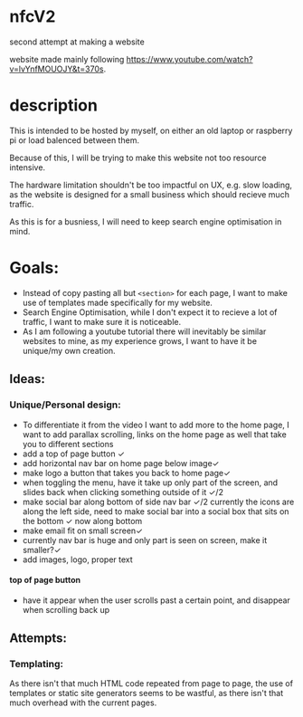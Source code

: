 # nfcV2

second attempt at making a website

website made mainly following https://www.youtube.com/watch?v=lvYnfMOUOJY&t=370s.

# description

This is intended to be hosted by myself, on either an old laptop or raspberry pi or load balenced between them.

Because of this, I will be trying to make this website not too resource intensive.

The hardware limitation shouldn't be too impactful on UX, e.g. slow loading, as the website is designed for a small business which should recieve much traffic.

As this is for a busniess, I will need to keep search engine optimisation in mind.

# Goals:

- Instead of copy pasting all but `<section>` for each page, I want to make use of templates made specifically for my website.
- Search Engine Optimisation, while I don't expect it to recieve a lot of traffic, I want to make sure it is noticeable.
- As I am following a youtube tutorial there will inevitably be similar websites to mine, as my experience grows, I want to have it be unique/my own creation.

## Ideas:

### Unique/Personal design:

- To differentiate it from the video I want to add more to the home page, I want to add parallax scrolling, links on the home page as well that take you to different sections
- add a top of page button ✓
- add horizontal nav bar on home page below image✓
- make logo a button that takes you back to home page✓
- when toggling the menu, have it take up only part of the screen, and slides back when clicking something outside of it ✓/2
- make social bar along bottom of side nav bar ✓/2 currently the icons are along the left side, need to make social bar into a social box that sits on the bottom ✓ now along bottom
- make email fit on small screen✓
- currently nav bar is huge and only part is seen on screen, make it smaller?✓
- add images, logo, proper text

#### top of page button

- have it appear when the user scrolls past a certain point, and disappear when scrolling back up

## Attempts:

### Templating:

As there isn't that much HTML code repeated from page to page, the use of templates or static site generators seems to be wastful, as there isn't that much overhead with the current pages.
